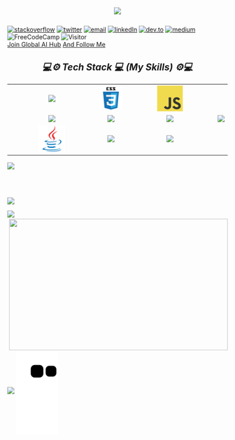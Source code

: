 <h1 align="center" style="width=100vh">
  <a href="#">
    <img src="https://readme-typing-svg.herokuapp.com/?lines=Hey,+There!+👋;This+is+Serap's+GitHub;Nice+to+meet+you!&center=true&size=30">
  </a>
</h1>

<!-- social media -->
[![stackoverflow](https://img.shields.io/badge/Stack_Overflow-FE7A16?style=for-the-badge&logo=stack-overflow&logoColor=white)](https://stackoverflow.com/users/12360775/root?tab=profile)
[![twitter](https://img.shields.io/badge/Twitter-1DA1F2?style=for-the-badge&logo=twitter&logoColor=white)](https://twitter.com/serapaltunbulak)
[![email](https://img.shields.io/badge/Gmail-D14836?style=for-the-badge&logo=gmail&logoColor=white)](mailto:serap491@gmail.com)
[![linkedIn](https://img.shields.io/badge/LinkedIn-0077B5?style=for-the-badge&logo=linkedin&logoColor=white)](https://www.linkedin.com/in/serap-altunbulak/)
[![dev.to](https://img.shields.io/badge/dev.to-0A0A0A?style=for-the-badge&logo=dev-dot-to&logoColor=white)](https://dev.to/serapaltunbulak)
[![medium](https://img.shields.io/badge/Medium-12100E?style=for-the-badge&logo=medium&logoColor=white)](https://medium.com/@serapaltunbulak)
![FreeCodeCamp](https://img.shields.io/freecodecamp/points/rootpath?color=blue&label=FreeCodeCamp%20Points&logo=freecodecamp&style=for-the-badge)
![Visitor](https://komarev.com/ghpvc/?username=serap-altunbulak&color=blueviolet&style=flat-square&label=PROFILE+VIEWS)
<br>
[Join Global AI Hub](https://globalaihub.com/?ref=root)
[And Follow Me](https://globalaihub.com/members/root/)
<!-- skills -->
<h2 align='center'><i>💻⚙ Tech Stack 💻 (My Skills) ⚙💻</i></h2>
<table width="100">
<tr>
    <td align='center'>
        <img src="https://image.flaticon.com/icons/png/512/732/732212.png" width="60">
    </td>
    <td align='center'>
        <img src="https://raw.githubusercontent.com/devicons/devicon/0d6c64dbbf311879f7d563bfc3ccf559f9ed111c/icons/css3/css3-original-wordmark.svg" width="60">
    </td>
    <td align='center' width="190">
        <img src="https://raw.githubusercontent.com/devicons/devicon/master/icons/javascript/javascript-original.svg" width="60">
    </td>
    <!-- <td align='center'>
        <img src="https://raw.githubusercontent.com/devicons/devicon/master/icons/bootstrap/bootstrap-plain-wordmark.svg" >
    </td> -->
    <!-- <td align='center'>
        <img src="https://reactnative.dev/img/header_logo.svg" >
    </td> -->
</tr>
<tr>
    <td align='center' width="190">
        <img src="https://user-images.githubusercontent.com/68724228/119315331-5cea3780-bc93-11eb-9bbf-bc2c9f083e00.png" width="60">
    </td>
    <td align='center'>
        <img src="https://upload.wikimedia.org/wikipedia/commons/thumb/2/2d/Tensorflow_logo.svg/1200px-Tensorflow_logo.svg.png" width="60">
    </td>
    <td align='center'>
        <img src="https://upload.wikimedia.org/wikipedia/commons/0/05/Scikit_learn_logo_small.svg" width="80">
    </td>
    <!-- <td align='center'>
        <img src="https://www.vectorlogo.zone/logos/pytorch/pytorch-icon.svg">
    </td> -->
    <td align='center'>
        <img src="https://www.vectorlogo.zone/logos/git-scm/git-scm-icon.svg">
    </td>
</tr>
<tr>
    <td align='center'>
        <img src="https://raw.githubusercontent.com/devicons/devicon/master/icons/java/java-original.svg" width="60">
    </td>
    <td align='center'>
        <img src="https://www.vectorlogo.zone/logos/springio/springio-icon.svg" width="60">
    </td>
    <td align='center'>
        <img src="https://www.vectorlogo.zone/logos/nodejs/nodejs-ar21.svg" >
    </td>
    <!-- <td align='center'>
        <img src="https://raw.githubusercontent.com/devicons/devicon/master/icons/mysql/mysql-original-wordmark.svg" width="60">
    </td>
    <td align='center'>
        <img src="https://raw.githubusercontent.com/devicons/devicon/master/icons/postgresql/postgresql-original-wordmark.svg" width="60">
    </td> -->
</tr>
</table>

<!-- trophy -->
<img align="center" src="https://github-profile-trophy.vercel.app/?username=serap-altunbulak&theme=radical&no-bg=false&no-frame=false&row=1&column=6&margin-w=30&margin-h=30"/>

<br><br>

<!-- github stats -->
<img align="center" src="https://github-readme-stats.vercel.app/api?username=serap-altunbulak&theme=radical&count_private=true&show_icons=true"/>

<!-- top-langs and contribution -->
</p>
<p align="left">
<img height="300px" src="https://github-readme-stats.vercel.app/api/top-langs/?username=serap-altunbulak&theme=radical&count_private=true&langs_count=10">
<img align="right" height="300px" width="500px" src="http://github-readme-streak-stats.herokuapp.com?user=serap-altunbulak&theme=radical&hide_border=true&date_format=j%20M%5B%20Y%5D">
</p>

<!-- contribution graph -->
<img src="https://activity-graph.herokuapp.com/graph?username=serap-altunbulak&bg_color=2B213A&color=E5289E&line=DA5B0B&point=E1E8EB">

<!-- snake -->
<img align="center" src="https://github.com/serap-altunbulak/serap-altunbulak/blob/output/github-contribution-grid-snake.svg" alt="snake">
